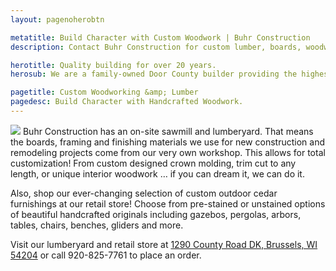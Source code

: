 ```yaml
---
layout: pagenoherobtn

metatitle: Build Character with Custom Woodwork | Buhr Construction
description: Contact Buhr Construction for custom lumber, boards, woodworking, trim for building and remodeling plus outdoor cedar furnishings in Green Bay, Door County, Kewaunee.

herotitle: Quality building for over 20 years.
herosub: We are a family-owned Door County builder providing the highest quality in full-service construction, remodeling, custom woodwork and roofing. 

pagetitle: Custom Woodworking &amp; Lumber
pagedesc: Build Character with Handcrafted Woodwork.
---
```

<span class="insert"><img src="insert-gazeebo.jpg"></span>
Buhr Construction has an on-site sawmill and lumberyard. That means the boards, framing and finishing materials we use for new construction and remodeling projects come from our very own workshop. This allows for total customization! From custom designed crown molding, trim cut to any length, or unique interior woodwork … if you can dream it, we can do it. 

Also, shop our ever-changing selection of custom outdoor cedar furnishings at our retail store! Choose from pre-stained or unstained options of beautiful handcrafted originals including gazebos, pergolas, arbors, tables, chairs, benches, gliders and more.

Visit our lumberyard and retail store at <a target="_blank" href="https://www.google.com/maps/place/1290+County+Road+DK/@44.7326523,-87.6707721,17z/data=!3m1!4b1!4m2!3m1!1s0x8802b71650c6347f:0x8d592c9e485c3fdd?hl=en">1290 County Road DK, Brussels, WI 54204</a> or call 920-825-7761 to place an order.